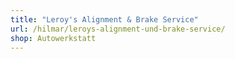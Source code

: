```yaml
---
title: "Leroy's Alignment & Brake Service"
url: /hilmar/leroys-alignment-und-brake-service/
shop: Autowerkstatt
---
```

